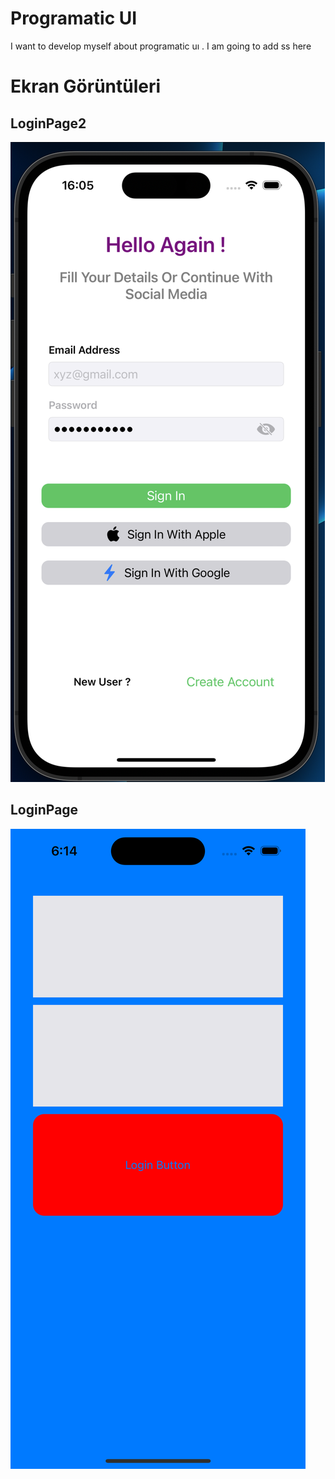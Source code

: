 
# Programatic UI

I want to develop myself about programatic uı . I am going to add ss here


# Ekran Görüntüleri

## LoginPage2
![Uygulama Ekran Görüntüsü](https://github.com/developerburakgul/ProgramaticUIExamples/blob/main/LoginPage2/LoginPage2.png?raw=true)

## LoginPage

![Uygulama Ekran Görüntüsü](https://github.com/developerburakgul/ProgramaticUIExamples/blob/main/LoginPage/LoginPageSS.png?raw=true)




  
